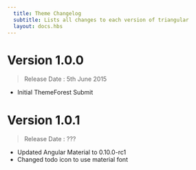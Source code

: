 ```yaml
---
  title: Theme Changelog
  subtitle: Lists all changes to each version of triangular
  layout: docs.hbs
---
```


# Version 1.0.0
> Release Date : 5th June 2015

- Initial ThemeForest Submit

# Version 1.0.1
> Release Date : ???

- Updated Angular Material to 0.10.0-rc1
- Changed todo icon to use material font